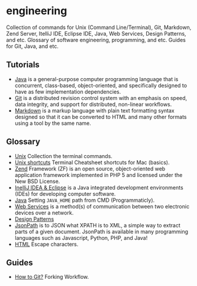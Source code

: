 engineering
===========

Collection of commands for Unix (Command Line/Terminal), Git, Markdown, Zend Server, ItelliJ IDE, Eclipse IDE, Java, Web Services, Design Patterns, and etc. Glossary of software engineering, programming, and etc. Guides for Git, Java, and etc. 

Tutorials
---------

- [Java](https://github.com/valerysamovich/engineering/blob/master/docs/java-tutorial.md) is a general-purpose computer programming language that is concurrent, class-based, object-oriented, and specifically designed to have as few implementation dependencies.
- [Git](https://github.com/valerysamovich/engineering/blob/master/docs/git.md) is a distributed revision control system with an emphasis on speed, data integrity, and support for distributed, non-linear workflows.
- [Markdown](https://github.com/valerysamovich/engineering/blob/master/docs/markdown.md) is a markup language with plain text formatting syntax designed so that it can be converted to HTML and many other formats using a tool by the same name.

Glossary
--------

- [Unix](https://github.com/valerysamovich/engineering/blob/master/docs/unix.md) Collection the terminal commands.
- [Unix shortcuts](https://github.com/0nn0/terminal-mac-cheatsheet/wiki/Terminal-Cheatsheet-for-Mac-(-basics-)) Terminal Cheatsheet shortcuts for Mac (basics).
- [Zend](https://github.com/valerysamovich/engineering/blob/master/docs/zend.md) Framework (ZF) is an open source, object-oriented web application framework implemented in PHP 5 and licensed under the New BSD License.
- [InelliJ IDEA & Eclipse](https://github.com/valerysamovich/engineering/blob/master/docs/eclipse.md)  is a Java integrated development environments (IDEs) for developing computer software.
- [Java](https://github.com/valerysamovich/engineering/blob/master/docs/java.md) Setting `JAVA_HOME` path from CMD (Programmaticly).
- [Web Services](https://github.com/valerysamovich/engineering/blob/master/docs/web-services.md) is a method(s) of communication between two electronic devices over a network.
- [Design Patterns](https://github.com/valerysamovich/engineering/blob/master/docs/design-patterns.md)
- [JsonPath](https://github.com/valerysamovich/engineering/blob/master/docs/jsonpath.md) is to JSON what XPATH is to XML, a simple way to extract parts of a given document. JsonPath is available in many programming languages such as Javascript, Python, PHP, and Java!
- [HTML](http://dev.w3.org/html5/html-author/charref) Escape characters.

Guides
------

- [How to Git?](https://github.com/valerysamovich/engineering/blob/master/docs/how-to-git.md) Forking Workflow.

